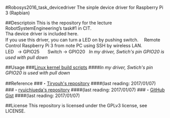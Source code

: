 #Robosys2016_task_devicedriver
The sinple device driver for Raspberry Pi 3 (Rapbian)

##Descriptoin
This is the repository for the lecture RobotSystemEngineering’s task#1 in CIT.  
Tha device driver is included here.  
If you use this driver, you can turn a LED on by pushing switch.　
Remote Control Raspberry Pi 3 from note PC using SSH by wireless LAN.  
LED    → GPIO25  　
Switch → GPIO20  
*In my driver, Swtich's pin GPIO20 is used with pull down*  

##Usage
###[Linux kernel build scripts](https://github.com/ryuichiueda/raspberry_pi_kernel_build_scripts/blob/master/kernel_build_and_install_for_pi2_pi3.bash)
####*In my driver, Swtich's pin GPIO20 is used with pull down*

##Reference
###・[Tiryouh's repository](https://github.com/Tiryoh/robosys2016.git) 
####(last reading: 2017/01/07)
###・[ryuichiueda's repository](https://github.com/ryuichiueda/robosys_device_drivers.git)
####(last reading: 2017/01/07)
###・[GitHub Gist](https://gist.github.com/wate/7072365)
####(last reading: 2017/01/07)

##License
This repository is licensed under the GPLv3 license, see LICENSE.

